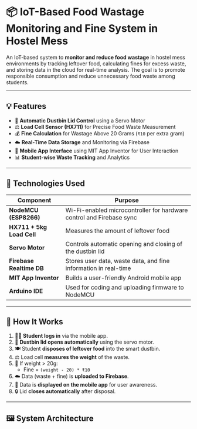 # 📦 IoT-Based Food Wastage Monitoring and Fine System in Hostel Mess

An IoT-based system to **monitor and reduce food wastage** in hostel mess environments by tracking leftover food, calculating fines for excess waste, and storing data in the cloud for real-time analysis. The goal is to promote responsible consumption and reduce unnecessary food waste among students.

---

## 💡 Features

- 🚮 **Automatic Dustbin Lid Control** using a Servo Motor  
- ⚖️ **Load Cell Sensor (HX711)** for Precise Food Waste Measurement  
- 💰 **Fine Calculation** for Wastage Above 20 Grams (`₹10` per extra gram)  
- ☁️ **Real-Time Data Storage** and Monitoring via Firebase  
- 📱 **Mobile App Interface** using MIT App Inventor for User Interaction  
- 📊 **Student-wise Waste Tracking** and Analytics  

---

## 🧰 Technologies Used

| Component                | Purpose                                                        |
|--------------------------|----------------------------------------------------------------|
| **NodeMCU (ESP8266)**    | Wi-Fi-enabled microcontroller for hardware control and Firebase sync |
| **HX711 + 5kg Load Cell**| Measures the amount of leftover food                          |
| **Servo Motor**          | Controls automatic opening and closing of the dustbin lid     |
| **Firebase Realtime DB** | Stores user data, waste data, and fine information in real-time |
| **MIT App Inventor**     | Builds a user-friendly Android mobile app                     |
| **Arduino IDE**          | Used for coding and uploading firmware to NodeMCU             |

---

## 📲 How It Works

1. 🧑‍🎓 **Student logs in** via the mobile app.
2. 🤖 **Dustbin lid opens automatically** using the servo motor.
3. 🍽️ Student **disposes of leftover food** into the smart dustbin.
4. ⚖️ Load cell **measures the weight** of the waste.
5. 🛑 If weight > 20g:
   - Fine = `(weight - 20) * ₹10`
6. ☁️ Data (waste + fine) is **uploaded to Firebase**.
7. 📱 Data is **displayed on the mobile app** for user awareness.
8. 🔒 Lid **closes automatically** after disposal.

---

## 🖼️ System Architecture

